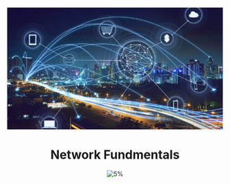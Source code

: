 ![Network Fundmentals](https://github.com/AliElbassuony/TryHackMe/blob/main/images/5.jpg)

<h1 align="center"> Network Fundmentals </h1>

<div align="center">

![5%](https://progress-bar.dev/5/?title=Progress)

</div>
